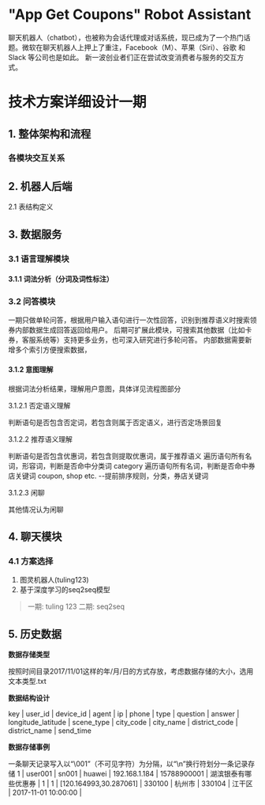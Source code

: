 
# "App Get Coupons" Robot Assistant

聊天机器人（chatbot），也被称为会话代理或对话系统，现已成为了一个热门话题。微软在聊天机器人上押上了重注，Facebook（M）、苹果（Siri）、谷歌 和 Slack 等公司也是如此。 新一波创业者们正在尝试改变消费者与服务的交互方式。

# 技术方案详细设计一期

## 1. 整体架构和流程

### 各模块交互关系

## 2. 机器人后端

2.1 表结构定义

## 3. 数据服务

### 3.1 语言理解模块

#### 3.1.1 词法分析（分词及词性标注）

### 3.2 问答模块

一期只做单轮问答，根据用户输入语句进行一次性回答，识别到推荐语义时搜索领券内部数据生成回答返回给用户。
后期可扩展此模块，可搜索其他数据（比如卡券，客服系统等）支持更多业务，也可深入研究进行多轮问答。
内部数据需要新增多个索引方便搜索数据，


#### 3.1.2 意图理解

根据词法分析结果，理解用户意图，具体详见流程图部分

3.1.2.1 否定语义理解

判断语句是否包含否定词，若包含则属于否定语义，进行否定场景回复

3.1.2.2 推荐语义理解

判断语句是否包含优惠词，若包含则提取优惠词，属于推荐语义
遍历语句所有名词，形容词，判断是否命中分类词 category
遍历语句所有名词，判断是否命中券店关键词 coupon, shop etc.
--提前排序规则，分类，券店关键词

3.1.2.3 闲聊

其他情况认为闲聊


## 4. 聊天模块

### 4.1 方案选择

1. 图灵机器人(tuling123)
2. 基于深度学习的seq2seq模型

> 一期: tuling 123
> 二期: seq2seq

## 5. 历史数据

**数据存储类型**

按照时间目录2017/11/01这样的年/月/日的方式存放，考虑数据存储的大小，选用文本类型.txt

**数据结构设计**

key | user_id | device_id | agent | ip | phone | type | question | answer | longitude_latitude | scene_type | city_code | city_name | district_code | district_name | send_time
 
**数据存储事例**

一条聊天记录写入以“\001”（不可见字符）为分隔，以“\n”换行符划分一条记录存储
1 | user001 | sn001 | huawei | 192.168.1.184 | 15788900001 | 湖滨银泰有哪些优惠券 | 1 | 1  | [120.164993,30.287061]  | 330100 | 杭州市 |  330104 | 江干区 | 2017-11-01 10:00:00 | 
